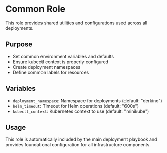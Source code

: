 # Common Role

This role provides shared utilities and configurations used across all deployments.

## Purpose

- Set common environment variables and defaults
- Ensure kubectl context is properly configured
- Create deployment namespaces
- Define common labels for resources

## Variables

- `deployment_namespace`: Namespace for deployments (default: "derkino")
- `helm_timeout`: Timeout for Helm operations (default: "600s")
- `kubectl_context`: Kubernetes context to use (default: "minikube")

## Usage

This role is automatically included by the main deployment playbook and provides foundational configuration for all infrastructure components.